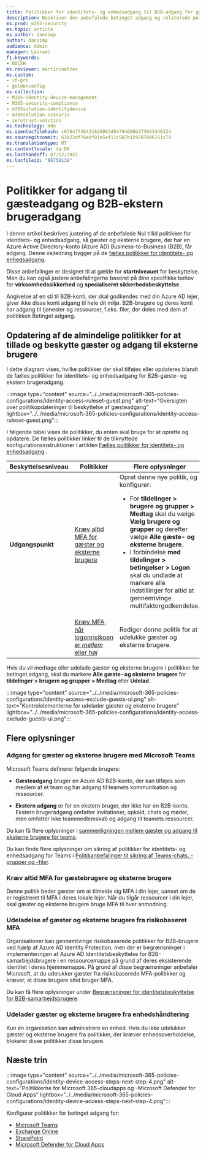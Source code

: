 ```yaml
---
title: Politikker for identitets- og enhedsadgang til B2B-adgang for gæster og eksterne brugere – Microsoft 365 for enterprise-| Microsoft Docs
description: Beskriver den anbefalede betinget adgang og relaterede politikker til beskyttelse af adgang for gæster og eksterne brugere.
ms.prod: m365-security
ms.topic: article
ms.author: dansimp
author: dansimp
audience: Admin
manager: Laurawi
f1.keywords:
- NOCSH
ms.reviewer: martincoetzer
ms.custom:
- it-pro
- goldenconfig
ms.collection:
- M365-identity-device-management
- M365-security-compliance
- m365solution-identitydevice
- m365solution-scenario
- zerotrust-solution
ms.technology: mdo
ms.openlocfilehash: c6784f73b431826063d94794606b373662446324
ms.sourcegitcommit: 61b22df76e0f81e5ef11c587b129287886151c79
ms.translationtype: MT
ms.contentlocale: da-DK
ms.lasthandoff: 07/12/2022
ms.locfileid: "66750138"
---
```

# <a name="policies-for-allowing-guest-access-and-b2b-external-user-access"></a>Politikker for adgang til gæsteadgang og B2B-ekstern brugeradgang

I denne artikel beskrives justering af de anbefalede Nul tillid politikker for identitets- og enhedsadgang, så gæster og eksterne brugere, der har en Azure Active Directory-konto (Azure AD) Business-to-Business (B2B), får adgang. Denne vejledning bygger på de [fælles politikker for identitets- og enhedsadgang](identity-access-policies.md).

Disse anbefalinger er designet til at gælde for **startniveauet** for beskyttelse. Men du kan også justere anbefalingerne baseret på dine specifikke behov for **virksomhedssikkerhed** og **specialiseret sikkerhedsbeskyttelse** .

Angivelse af en sti til B2B-konti, der skal godkendes med din Azure AD lejer, giver ikke disse konti adgang til hele dit miljø. B2B-brugere og deres konti har adgang til tjenester og ressourcer, f.eks. filer, der deles med dem af politikken Betinget adgang.

## <a name="updating-the-common-policies-to-allow-and-protect-guests-and-external-user-access"></a>Opdatering af de almindelige politikker for at tillade og beskytte gæster og adgang til eksterne brugere

I dette diagram vises, hvilke politikker der skal tilføjes eller opdateres blandt de fælles politikker for identitets- og enhedsadgang for B2B-gæste- og ekstern brugeradgang.

:::image type="content" source="../../media/microsoft-365-policies-configurations/identity-access-ruleset-guest.png" alt-text="Oversigten over politikopdateringer til beskyttelse af gæsteadgang" lightbox="../../media/microsoft-365-policies-configurations/identity-access-ruleset-guest.png":::

I følgende tabel vises de politikker, du enten skal bruge for at oprette og opdatere. De fælles politikker linker til de tilknyttede konfigurationsinstruktioner i artiklen [Fælles politikker for identitets- og enhedsadgang](identity-access-policies.md) .

|Beskyttelsesniveau|Politikker|Flere oplysninger|
|---|---|---|
|**Udgangspunkt**|[Kræv altid MFA for gæster og eksterne brugere](identity-access-policies.md#require-mfa-based-on-sign-in-risk)|Opret denne nye politik, og konfigurer: <ul><li>For **tildelinger > brugere og grupper > Medtag** skal du vælge **Vælg brugere og grupper** og derefter vælge **Alle gæste- og eksterne brugere**.</li><li>I forbindelse **med tildelinger > betingelser > Logon** skal du undlade at markere alle indstillinger for altid at gennemtvinge multifaktorgodkendelse.</li></ul>|
||[Kræv MFA, når logonrisikoen er *mellem* eller *høj*](identity-access-policies.md#require-mfa-based-on-sign-in-risk)|Rediger denne politik for at udelukke gæster og eksterne brugere.|

Hvis du vil medtage eller udelade gæster og eksterne brugere i politikker for betinget adgang, skal du markere **Alle gæste- og eksterne brugere** for **tildelinger > brugere og grupper > Medtag** eller **Udelad**.

:::image type="content" source="../../media/microsoft-365-policies-configurations/identity-access-exclude-guests-ui.png" alt-text="Kontrolelementerne for udelader gæster og eksterne brugere" lightbox="../../media/microsoft-365-policies-configurations/identity-access-exclude-guests-ui.png":::

## <a name="more-information"></a>Flere oplysninger

### <a name="guests-and-external-user-access-with-microsoft-teams"></a>Adgang for gæster og eksterne brugere med Microsoft Teams

Microsoft Teams definerer følgende brugere:

- **Gæsteadgang** bruger en Azure AD B2B-konto, der kan tilføjes som medlem af et team og har adgang til teamets kommunikation og ressourcer.

- **Ekstern adgang** er for en ekstern bruger, der ikke har en B2B-konto. Ekstern brugeradgang omfatter invitationer, opkald, chats og møder, men omfatter ikke teammedlemskab og adgang til teamets ressourcer.

Du kan få flere oplysninger i [sammenligningen mellem gæster og adgang til eksterne brugere for teams](/microsoftteams/communicate-with-users-from-other-organizations#compare-external-and-guest-access).

Du kan finde flere oplysninger om sikring af politikker for identitets- og enhedsadgang for Teams i [Politikanbefalinger til sikring af Teams-chats, -grupper og -filer](teams-access-policies.md).

### <a name="require-mfa-always-for-guest-and-external-users"></a>Kræv altid MFA for gæstebrugere og eksterne brugere

Denne politik beder gæster om at tilmelde sig MFA i din lejer, uanset om de er registreret til MFA i deres lokale lejer. Når du tilgår ressourcer i din lejer, skal gæster og eksterne brugere bruge MFA til hver anmodning.

### <a name="excluding-guests-and-external-users-from-risk-based-mfa"></a>Udeladelse af gæster og eksterne brugere fra risikobaseret MFA

Organisationer kan gennemtvinge risikobaserede politikker for B2B-brugere ved hjælp af Azure AD Identity Protection, men der er begrænsninger i implementeringen af Azure AD Identitetsbeskyttelse for B2B-samarbejdsbrugere i en ressourcemappe på grund af deres eksisterende identitet i deres hjemmemappe. På grund af disse begrænsninger anbefaler Microsoft, at du udelukker gæster fra risikobaserede MFA-politikker og kræver, at disse brugere altid bruger MFA.

Du kan få flere oplysninger under [Begrænsninger for identitetsbeskyttelse for B2B-samarbejdsbrugere](/azure/active-directory/identity-protection/concept-identity-protection-b2b#limitations-of-identity-protection-for-b2b-collaboration-users).

### <a name="excluding-guests-and-external-users-from-device-management"></a>Udelader gæster og eksterne brugere fra enhedshåndtering

Kun én organisation kan administrere en enhed. Hvis du ikke udelukker gæster og eksterne brugere fra politikker, der kræver enhedsoverholdelse, blokerer disse politikker disse brugere.

## <a name="next-step"></a>Næste trin

:::image type="content" source="../../media/microsoft-365-policies-configurations/identity-device-access-steps-next-step-4.png" alt-text="Politikkerne for Microsoft 365-cloudapps og -Microsoft Defender for Cloud Apps" lightbox="../../media/microsoft-365-policies-configurations/identity-device-access-steps-next-step-4.png":::

Konfigurer politikker for betinget adgang for:

- [Microsoft Teams](teams-access-policies.md)
- [Exchange Online](secure-email-recommended-policies.md)
- [SharePoint](sharepoint-file-access-policies.md)
- [Microsoft Defender for Cloud Apps](mcas-saas-access-policies.md)
 

